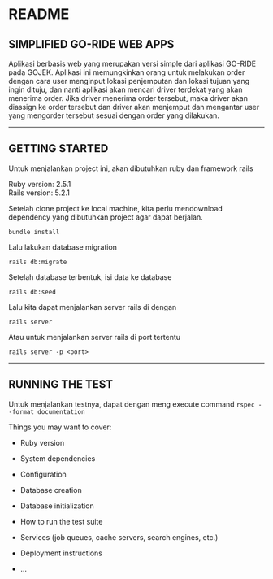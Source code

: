 # README

## SIMPLIFIED GO-RIDE WEB APPS

Aplikasi berbasis web yang merupakan versi simple dari aplikasi GO-RIDE pada GOJEK. Aplikasi ini memungkinkan orang untuk melakukan order dengan cara user menginput lokasi penjemputan dan lokasi tujuan yang ingin dituju, dan nanti aplikasi akan mencari driver terdekat yang akan menerima order. Jika driver menerima order tersebut, maka driver akan diassign ke order tersebut dan driver akan menjemput dan mengantar user yang mengorder tersebut sesuai dengan order yang dilakukan.

---

## GETTING STARTED

Untuk menjalankan project ini, akan dibutuhkan ruby dan framework rails

Ruby version: 2.5.1  
Rails version: 5.2.1

Setelah clone project ke local machine, kita perlu mendownload dependency yang dibutuhkan project agar dapat berjalan.

`bundle install`

Lalu lakukan database migration

`rails db:migrate`

Setelah database terbentuk, isi data ke database

`rails db:seed`

Lalu kita dapat menjalankan server rails di dengan

`rails server`

Atau untuk menjalankan server rails di port tertentu

`rails server -p <port>`

---

## RUNNING THE TEST

Untuk menjalankan testnya, dapat dengan meng execute command
`rspec --format documentation`

Things you may want to cover:

* Ruby version

* System dependencies

* Configuration

* Database creation

* Database initialization

* How to run the test suite

* Services (job queues, cache servers, search engines, etc.)

* Deployment instructions

* ...
